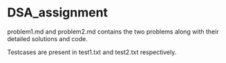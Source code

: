 # DSA_assignment

problem1.md and problem2.md contains the two problems along with their detailed solutions and code.

Testcases are present in test1.txt and test2.txt respectively.

